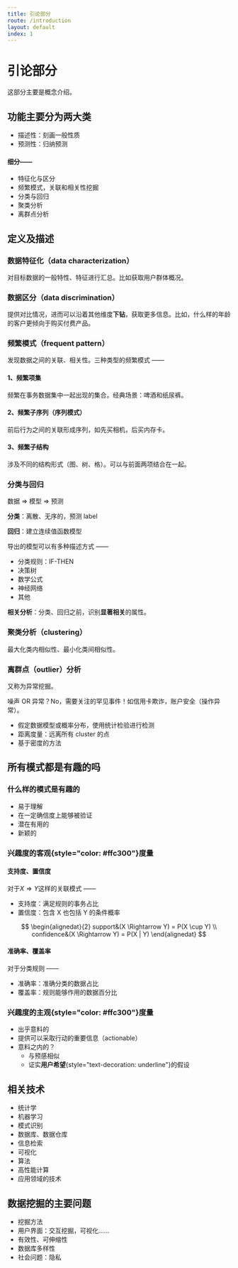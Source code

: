 ```yaml
---
title: 引论部分
route: /introduction
layout: default
index: 1
---
```


# 引论部分

这部分主要是概念介绍。

## 功能主要分为两大类
- 描述性：刻画一般性质
- 预测性：归纳预测

#### 细分——
- 特征化与区分
- 频繁模式，关联和相关性挖掘
- 分类与回归
- 聚类分析
- 离群点分析


## 定义及描述

### 数据特征化（data characterization）
对目标数据的一般特性、特征进行汇总。比如获取用户群体概况。

### 数据区分（data discrimination）
提供对比情况，进而可以沿着其他维度**下钻**，获取更多信息。比如，什么样的年龄的客户更倾向于购买付费产品。

### 频繁模式（frequent pattern）

发现数据之间的关联、相关性。三种类型的频繁模式 ——

#### 1、频繁项集
频繁在事务数据集中一起出现的集合。经典场景：啤酒和纸尿裤。

#### 2、频繁子序列（序列模式）
前后行为之间的关联形成序列，如先买相机，后买内存卡。

#### 3、频繁子结构

涉及不同的结构形式（图、树、格）。可以与前面两项结合在一起。

### 分类与回归

数据 => 模型 => 预测

**分类**：离散、无序的，预测 label

**回归**：建立连续值函数模型

导出的模型可以有多种描述方式 ——

- 分类规则：IF-THEN
- 决策树
- 数学公式
- 神经网络
- 其他

**相关分析**：分类、回归之前，识别**显著相关**的属性。

### 聚类分析（clustering）

最大化类内相似性、最小化类间相似性。

### 离群点（outlier）分析

又称为异常挖掘。

噪声 OR 异常？No，需要关注的罕见事件！如信用卡欺诈，账户安全（操作异常）。

- 假定数据模型或概率分布，使用统计检验进行检测
- 距离度量：远离所有 cluster 的点
- 基于密度的方法


## 所有模式都是有趣的吗

### 什么样的模式是有趣的

- 易于理解
- 在一定确信度上能够被验证
- 潜在有用的
- 新颖的

### 兴趣度的**客观**{style="color: #ffc300"}度量

#### 支持度、置信度
对于$X \Rightarrow Y$这样的关联模式 ——

- 支持度：满足规则的事务占比
- 置信度：包含 X 也包括 Y 的条件概率

$$
\begin{alignedat}{2}
   support&(X \Rightarrow Y) = P(X \cup Y) \\
   confidence&(X \Rightarrow Y) = P(X | Y)
\end{alignedat}
$$

#### 准确率、覆盖率
对于分类规则 —— 
- 准确率：准确分类的数据占比
- 覆盖率：规则能够作用的数据百分比


### 兴趣度的**主观**{style="color: #ffc300"}度量

- 出乎意料的
- 提供可以采取行动的重要信息（actionable）
- 意料之内的？
  - 与预感相似
  - 证实**用户希望**{style="text-decoration: underline"}的假设

## 相关技术

- 统计学
- 机器学习
- 模式识别
- 数据库、数据仓库
- 信息检索
- 可视化
- 算法
- 高性能计算
- 应用领域的技术

## 数据挖掘的主要问题

- 挖掘方法
- 用户界面：交互挖掘，可视化……
- 有效性、可伸缩性
- 数据库多样性
- 社会问题：隐私
